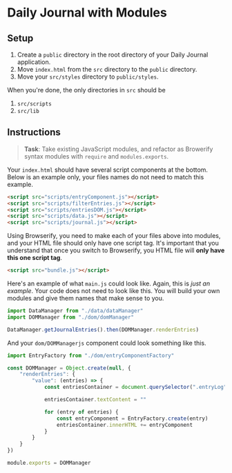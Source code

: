 # Daily Journal with Modules

## Setup

1. Create a `public` directory in the root directory of your Daily Journal application.
1. Move `index.html` from the `src` directory to the `public` directory.
1. Move your `src/styles` directory to `public/styles`.

When you're done, the only directories in `src` should be
1. `src/scripts`
1. `src/lib`

## Instructions

> **Task**: Take existing JavaScript modules, and refactor as Browerify syntax modules with `require` and `modules.exports`.

Your `index.html` should have several script components at the bottom. Below is an example only, your files names do not need to match this example.

```html
<script src="scripts/entryComponent.js"></script>
<script src="scripts/filterEntries.js"></script>
<script src="scripts/entriesDOM.js"></script>
<script src="scripts/data.js"></script>
<script src="scripts/journal.js"></script>
```

Using Browserify, you need to make each of your files above into modules, and your HTML file should only have one script tag. It's important that you understand that once you switch to Browserify, you HTML file will **only have this one script tag**.

```html
<script src="bundle.js"></script>
```

Here's an example of what `main.js` could look like. Again, this is _just an example_. Your code does not need to look like this. You will build your own modules and give them names that make sense to you.

```js
import DataManager from "./data/dataManager"
import DOMManager from "./dom/domManager"

DataManager.getJournalEntries().then(DOMManager.renderEntries)
```

And your `dom/DOMManagerjs` component could look something like this.

```js
import EntryFactory from "./dom/entryComponentFactory"

const DOMManager = Object.create(null, {
    "renderEntries": {
        "value": (entries) => {
            const entriesContainer = document.querySelector(".entryLog")

            entriesContainer.textContent = ""

            for (entry of entries) {
                const entryComponent = EntryFactory.create(entry)
                entriesContainer.innerHTML += entryComponent
            }
        }
    }
})

module.exports = DOMManager
```
